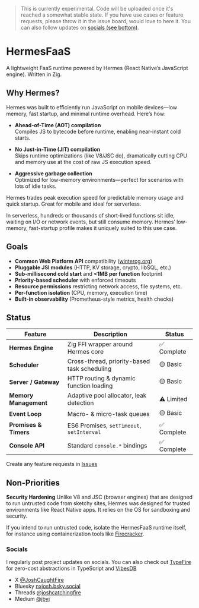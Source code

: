 > This is currently experimental.  Code will be uploaded once it's reached a somewhat stable state.  If you have use cases or feature requests, please throw it in the issue board, would love to here it.  You can also follow updates on [socials (see bottom)](#socials).

# HermesFaaS
A lightweight FaaS runtime powered by Hermes (React Native’s JavaScript engine).  Written in Zig.

## Why Hermes?
Hermes was built to efficiently run JavaScript on mobile devices—low memory, fast startup, and minimal runtime overhead. Here’s how:

- **Ahead-of-Time (AOT) compilation**  
  Compiles JS to bytecode before runtime, enabling near-instant cold starts.
  
- **No Just-in-Time (JIT) compilation**  
  Skips runtime optimizations (like V8/JSC do), dramatically cutting CPU and memory use at the cost of raw JS execution speed.
  
- **Aggressive garbage collection**  
  Optimized for low-memory environments—perfect for scenarios with lots of idle tasks.

Hermes trades peak execution speed for predictable memory usage and quick startup. Great for mobile and ideal for serverless.  

In serverless, hundreds or thousands of short-lived functions sit idle, waiting on I/O or network events, but still consume memory. Hermes’ low-memory, fast-startup profile makes it uniquely suited to this use case.

## Goals
- **Common Web Platform API** compatibility ([wintercg.org](https://wintercg.org))
- **Pluggable JSI modules** (HTTP, KV storage, crypto, libSQL, etc.)
- **Sub-millisecond cold start** and **<1MB per function** footprint
- **Priority-based scheduler** with enforced timeouts
- **Resource permissions** restricting network access, file systems, etc.
- **Per-function isolation** (CPU, memory, execution time)
- **Built-in observability** (Prometheus-style metrics, health checks)

## Status
| Feature                | Description                                        | Status |
|------------------------|----------------------------------------------------|--------|
| **Hermes Engine**      | Zig FFI wrapper around Hermes core                 | ✅ Complete |
| **Scheduler**          | Cross-thread, priority-based task scheduling       | 🟡 Basic |
| **Server / Gateway**   | HTTP routing & dynamic function loading            | 🟡 Basic |
| **Memory Management**  | Adaptive pool allocator, leak detection            | ⚠️ Limited |
| **Event Loop**         | Macro- & micro-task queues                         | 🟡 Basic |
| **Promises & Timers**  | ES6 Promises, `setTimeout`, `setInterval`          | ✅ Complete |
| **Console API**        | Standard `console.*` bindings                      | ✅ Complete |

Create any feature requests in [Issues](https://github.com/nxjosh/HermesFaaS/issues)

## Non-Priorities
**Security Hardening**
Unlike V8 and JSC (browser engines) that are designed to run untrusted code from sketchy sites, Hermes was designed for trusted environments like React Native apps. It relies on the OS for sandboxing and security.

If you intend to run untrusted code, isolate the HermesFaaS runtime itself, for instance using containerization tools like [Firecracker](https://firecracker-microvm.github.io).


### Socials
I regularly post project updates on socials.  You can also check out [TypeFire](https://typefire.dev) for zero-cost abstractions in TypeScript and [VibesDB](https://github.com/nxjosh/vibesDB)
- X [@JoshCaughtFire](https://x.com/JoshCaughtFire)
- Bluesky [nxjosh.bsky.social](https://bsky.app/profile/nxjosh.bsky.social)
- Threads [@joshcatchingfire](https://www.threads.com/@joshcatchingfire)
- Medium [@jbyj](https://medium.com/@jbyj)
